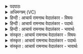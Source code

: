 <details><summary>पदपाठः</summary>

त्व꣢म्। ह꣣। त्य꣢त्। प꣣णीना꣢म्। वि꣣दः। व꣡सु꣢꣯। सम्। मा꣣तृ꣡भिः꣢। म꣣र्जयसि। स्वे꣢। आ। द꣡मे꣢꣯। ऋ꣣त꣡स्य꣢। धी꣣ति꣡भिः꣢। द꣡मे꣢꣯। प꣣राव꣡तः꣢। न। सा꣡म꣢꣯। तत्। य꣡त्र꣢꣯। र꣡ण꣢꣯न्ति। धी꣣त꣡यः꣢। त्रि꣣धा꣡तु꣢भिः। त्रि꣣। धा꣡तु꣢꣯भिः। अ꣡रु꣢꣯षीभिः। व꣡यः꣢꣯। द꣣धे। रो꣡च꣢मानः। व꣡यः꣢꣯। द꣣धे। १५९२।
</details>

<details><summary>अधिमन्त्रम् (VC)</summary>

- पवमानः सोमः
- अनानतः पारुच्छेपिः
- अत्यष्टिः
- गान्धारः
</details>

<details><summary>हिन्दी : आचार्य रामनाथ वेदालंकार - विषयः</summary>

अगले मन्त्र में उपासक की उपलब्धि का वर्णन है।
</details>

<details><summary>हिन्दी : आचार्य रामनाथ वेदालंकार - पदार्थः</summary>

पदार्थान्वयभाषाः -  हे सोम अर्थात् शान्त उपासक ! (त्वं ह) तू (पणीनां त्यत् वसु) दुर्विचाररूप दस्युओं से चुरा लिये गए सद्विचाररूप धन को (विदः) फिर प्राप्त कर लेता है। (मातृभिः) मातारूप वेद-वाणियों से स्वयं को (संमर्जयसि) संशोधित वा अलङ्कृत कर लेता है। (स्वे) अपने (दमे) इन्द्रियों के दमनरूप कार्य में (आ) तत्पर रहता है। (ऋतस्य) सत्य की (धीतिभिः) धारणाओं के साथ (दमे) घर में (आ) आता है, (यत्र) जिस घर में (परावतः) दूर देश से (न) जैसे (साम) साम का संगीत सुनाई देता है, वैसे ही (धीतयः) स्तुति-वाणियाँ (रणन्ति) शब्दायमान होती हैं। वह उपासक (त्रिधातुभिः) पूर्व-पूर्व जिनमें बलवान् हैं, ऐसे सत्त्व, रजस् और तमस् गुणों से युक्त (अरुषीभिः) चमकीली दीप्तियों से (वयः) आनन्द-रस को (दधे) अपने अन्दर धारण करता है और (रोचमानः) तेजस्वी होता हुआ (वयः) जीवन को (दधे) धारण करता है ॥३॥ यहाँ यमक और उपमालङ्कार है ॥३॥
</details>

<details><summary>हिन्दी : आचार्य रामनाथ वेदालंकार - भावार्थः</summary>

भावार्थभाषाः -  परमेश्वर का उपासक अन्तःप्रकाश, जितेन्द्रियता और आनन्द-रस प्राप्त करके चिरकाल तक प्रसन्न रहता है ॥३॥ इस खण्ड में परमात्मा, राजा, आचार्य, आत्म-प्रबोधन और उपासक की उपलब्धि का वर्णन होने से इस खण्ड की पूर्व खण्ड के साथ सङ्गति है ॥ सोलहवें अध्याय में द्वितीय खण्ड समाप्त ॥
</details>

<details><summary>संस्कृत : आचार्य रामनाथ वेदालंकार - विषयः</summary>

अथोपासकस्योपलब्धिं वर्णयति।
</details>

<details><summary>संस्कृत : आचार्य रामनाथ वेदालंकार - पदार्थः</summary>

पदार्थान्वयभाषाः -  हे सोम शान्त उपासक ! (त्वं ह) त्वं खलु (पणीनां त्यत् वसु) दुर्विचाररूपैः पणिभिः दस्युभिः अपहृतं तत् सद्विचाररूपं धनम् (विदः) अविदः पुनः प्राप्नोषि। (मातृभिः) मातृरूपाभिः वेदवाग्भिः स्वात्मानम् (संमर्जयसि) संशोधयसि समलङ्करोषि वा। (स्वे) स्वकीये (दमे) इन्द्रियदमनरूपे कार्ये (आ) आतिष्ठसि। (ऋतस्य) सत्यस्य (धीतिभिः) धारणाभिः सह (दमे) गृहे (आ) आगच्छसि, (यत्र) यस्मिन् गृहे (परावतः) दूरदेशात् (न) यथा (साम) सामसंगीतं श्रूयते, तथैव (धीतयः) स्तुतिवाचः (रणन्ति) शब्दायन्ते। असौ उपासकः (त्रिधातुभिः) पूर्वं पूर्वं बलीयांसः सत्त्वरजस्तमोरूपा धातवो गुणाः यासु ताभिः (अरुषीभिः) आरोचमानाभिः दीप्तिभिः (वयः) आनन्दरसम् (दधे) स्वात्मनि धत्ते, (रोचमानः) तेजोभिर्भासमानः (वयः) जीवनम् (दधे) धत्ते ॥३॥ अत्र यमकम् उपमालङ्कारश्च ॥३॥
</details>

<details><summary>संस्कृत : आचार्य रामनाथ वेदालंकार - भावार्थः</summary>

भावार्थभाषाः -  परमेश्वरस्योपासकोऽन्तःप्रकाशं जितेन्द्रियत्वमानन्दरसं च प्राप्य चिरं मोदते ॥३॥ अस्मिन् खण्डे परमात्मनो नृपतेराचार्यस्य स्वात्मप्रबोधनस्योपासकस्योपलब्धेश्च वर्णनादेतत्खण्डस्य पूर्वखण्डेन संगतिरस्ति ॥
</details>